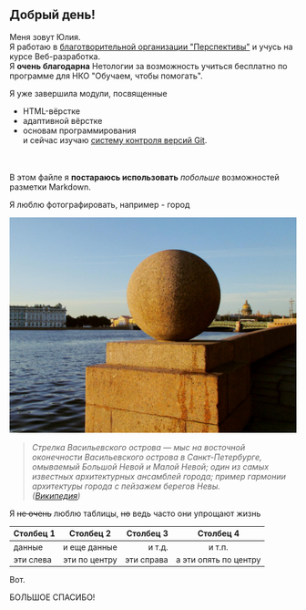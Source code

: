 ## Добрый день!

Меня зовут Юлия.<br>
Я работаю в [благотворительной организации "Перспективы"](https://perspektivy.ru/) и учусь на курсе Веб-разработка.\
Я **очень благодарна** Нетологии за возможность учиться бесплатно по программе для НКО "Обучаем, чтобы помогать".

Я уже завершила модули, посвященные
* HTML-вёрстке
* адаптивной вёрстке
* основам программирования\
и сейчас изучаю <u>систему контроля версий Git</u>.

<br><br>
В этом файле я <strong>постараюсь использовать</strong> *побольше* возможностей разметки Markdown.

Я люблю фотографировать, например - город

![Стрелка Васильевского острова](img/1.jpg)

> *Стрелка Васильевского острова — мыс на восточной оконечности Васильевского острова в Санкт-Петербурге, омываемый Большой Невой и Малой Невой; один из самых известных архитектурных ансамблей города; пример гармонии архитектуры города с пейзажем берегов Невы.\
([Википедия](https://ru.wikipedia.org/wiki/%D0%A1%D1%82%D1%80%D0%B5%D0%BB%D0%BA%D0%B0_%D0%92%D0%B0%D1%81%D0%B8%D0%BB%D1%8C%D0%B5%D0%B2%D1%81%D0%BA%D0%BE%D0%B3%D0%BE_%D0%BE%D1%81%D1%82%D1%80%D0%BE%D0%B2%D0%B0))*

Я ~~не очень~~ люблю таблицы, ~~но~~ ведь часто они упрощают жизнь

| Столбец 1 | Столбец 2 | Столбец 3 | Столбец 4 |
|:--|:--:|--:|:--:|
| данные | и еще данные | и т.д. | и т.п. |
| эти слева | эти по центру | эти справа | а эти опять по центру |

Вот.

БОЛЬШОЕ СПАСИБО!